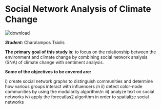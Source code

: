 # Social Network Analysis of Climate Change

![download](https://user-images.githubusercontent.com/102482024/175200226-a424ab36-d022-481e-af32-cc8ccb9c4220.jpeg)

***Student:*** Charalampos Tsiolis


**The primary goal of this study is:** to focus on the relationship between the environment and climate change by combining social network analysis (SNA) of climate change with sentiment analysis. 

**Some of the objectives to be covered are:**

i)	create social network graphs to distinguish communities and determine how various groups interact with influencers /n
ii)	detect color-node communities by using the modularity algorithm/n
iii) analyze text on social networks
iv)	apply the forceatlas2 algorithm in order to spatialize social networks




